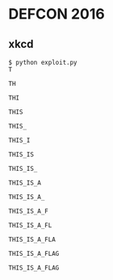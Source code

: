 # DEFCON 2016

## xkcd


```
$ python exploit.py
T

TH

THI

THIS

THIS_

THIS_I

THIS_IS

THIS_IS_

THIS_IS_A

THIS_IS_A_

THIS_IS_A_F

THIS_IS_A_FL

THIS_IS_A_FLA

THIS_IS_A_FLAG

THIS_IS_A_FLAG
```